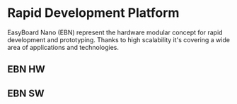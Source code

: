 # Rapid Development Platform

EasyBoard Nano (EBN) represent the hardware modular concept for rapid development and prototyping.
Thanks to high scalability it's covering a wide area of applications and technologies.

## EBN HW


## EBN SW